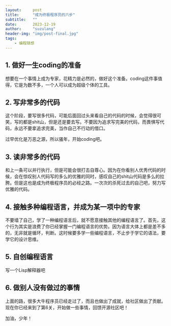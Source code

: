 ```yaml
---
layout:     post
title:      "成为终极程序员的六步"
subtitle:   ""
date:       2023-12-19
author:     "suzulang"
header-img: "img/post-final.jpg"
tags:
    - 编程随想
---
```


## 1. 做好一生coding的准备

想要在一个事情上成为专家，花精力是必然的，做好这个准备。coding这件事值得，它是为数不多，一个人可以成为超级个体的工具。

## 2. 写非常多的代码

这个阶段，要写很多代码，可能后面回过头来看自己的代码的时候，会觉得很可笑，写的都是shit山，但是还是要去写。不要因为追求写完美的代码，而畏惧写代码，永远不要拿追求完美，当作自己不行动的借口。

过早优化是万恶之源，所以骚年，开始coding吧。

## 3. 读非常多的代码

和上一条可以并行执行，但是可能会很打击自尊心。因为在你看别人优秀代码的时候，会在惊叹别人代码写的多么的优雅的同时，感叹自己的shit山代码是多么的拉胯。但是这也是成为终极程序员的必经之路。一次次的杀死过去的自己吧，努力写优雅的代码。

## 4. 接触多种编程语言，并成为某一项中的专家

不要墙了自己，学了一种编程语言后，就不愿意接触其他的编程语言了。首先，这个行为其实是浪费了你已经掌握一门编程语言的优势。因为语言大体上都是差不多的，无非就是循环，判断。这时候要多学一些编程语言，不止步于学它的语法，要学它的设计思维。

## 5. 自创编程语言

写一个Lisp解释器吧

## 6. 做别人没有做过的事情

上面的路，很多大牛程序员已经走过了，而且也做出了成就，给社区做出了贡献。现在你已经来到了第6关，开始做一些事情，回馈开源社区吧！

加油，少年！